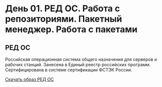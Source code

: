 # День 01. РЕД ОС. Работа с репозиториями. Пакетный менеджер. Работа с пакетами

## РЕД ОС
Российская операционная система общего назначения для серверов и рабочих станций. Занесена в Единый реестр российских программ. Сертифицирована в системе сертификации ФСТЭК России.

[Скачать образ РЕД ОС](https://redos.red-soft.ru/product/downloads/)


